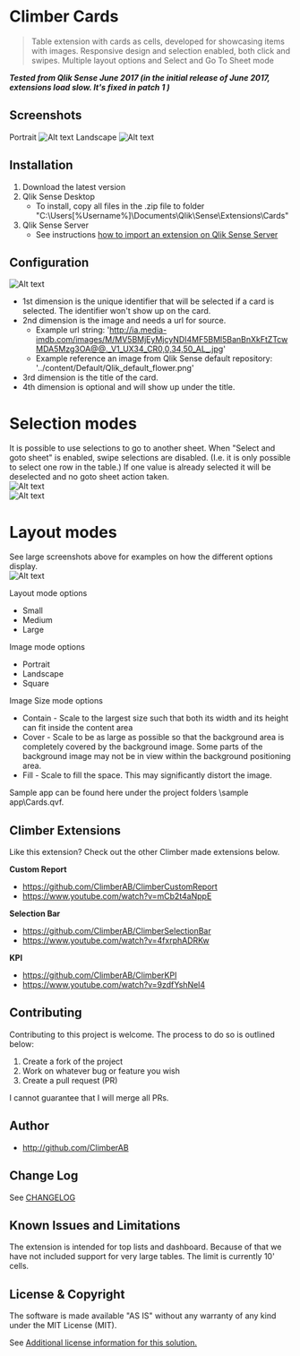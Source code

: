 # Climber Cards
> Table extension with cards as cells, developed for showcasing items with images. Responsive design and selection enabled, both click and swipes. Multiple layout options and Select and Go To Sheet mode

***Tested from Qlik Sense June 2017 (in the initial release of June 2017, extensions load slow. It's fixed in patch 1 )***

## Screenshots
Portrait 
![Alt text](/screenshots/layout_modes_portrait.PNG?raw=true "Portrait")
Landscape
![Alt text](/screenshots/layout_modes_landscape.PNG?raw=true "Landscape")
## Installation

1. Download the latest version
2. Qlik Sense Desktop
	* To install, copy all files in the .zip file to folder "C:\Users\[%Username%]\Documents\Qlik\Sense\Extensions\Cards"
3. Qlik Sense Server
	* See instructions [how to import an extension on Qlik Sense Server](http://help.qlik.com/en-US/sense/Subsystems/ManagementConsole/Content/import-extensions.htm)

## Configuration
![Alt text](/screenshots/propertypanel_dimensions.PNG?raw=true "Dimensions")
* 1st dimension is the unique identifier that will be selected if a card is selected. The identifier won't show up on the card. 
* 2nd dimension is the image and needs a url for source. 
  * Example url string: 'http://ia.media-imdb.com/images/M/MV5BMjEyMjcyNDI4MF5BMl5BanBnXkFtZTcwMDA5Mzg3OA@@._V1_UX34_CR0,0,34,50_AL_.jpg'
  * Example reference an image from Qlik Sense default repository: '../content/Default/Qlik_default_flower.png'
* 3rd dimension is the title of the card. 
* 4th dimension is optional and will show up under the title.  

# Selection modes
It is possible to use selections to go to another sheet. 
When "Select and goto sheet" is enabled, swipe selections are disabled. (I.e. it is only possible to select one row in the table.) If one value is already selected it will be deselected and no goto sheet action taken.  
![Alt text](/screenshots/propertypanel_selectionmode.PNG?raw=true "Selection mode - Selections")  
![Alt text](/screenshots/propertypanel_selectionmode_gotosheet.PNG?raw=true "Selection mode - Select and goto sheet")  
# Layout modes  
See large screenshots above for examples on how the different options display.  
![Alt text](/screenshots/propertypanel_layoutmode.PNG?raw=true "Layout modes")  

Layout mode options
* Small
* Medium
* Large
  
Image mode options
* Portrait
* Landscape
* Square

Image Size mode options
* Contain - Scale to the largest size such that both its width and its height can fit inside the content area
* Cover - Scale to be as large as possible so that the background area is completely covered by the background image. Some parts of the background image may not be in view within the background positioning area.
* Fill - Scale to fill the space. This may significantly distort the image.


Sample app can be found here under the project folders \sample app\Cards.qvf.  

## Climber Extensions
Like this extension? Check out the other Climber made extensions below.

**Custom Report**
* https://github.com/ClimberAB/ClimberCustomReport
* https://www.youtube.com/watch?v=mCb2t4aNppE

**Selection Bar**
* https://github.com/ClimberAB/ClimberSelectionBar
* https://www.youtube.com/watch?v=4fxrphADRKw

**KPI**
* https://github.com/ClimberAB/ClimberKPI
* https://www.youtube.com/watch?v=9zdfYshNel4

## Contributing
Contributing to this project is welcome. The process to do so is outlined below:

1. Create a fork of the project
2. Work on whatever bug or feature you wish
3. Create a pull request (PR)

I cannot guarantee that I will merge all PRs.

## Author

* http://github.com/ClimberAB


## Change Log

See [CHANGELOG](CHANGELOG.yml)

## Known Issues and Limitations

The extension is intended for top lists and dashboard. Because of that we have not included support for very large tables. The limit is currently 10' cells.

## License & Copyright
The software is made available "AS IS" without any warranty of any kind under the MIT License (MIT).

See [Additional license information for this solution.](LICENSE.md)




